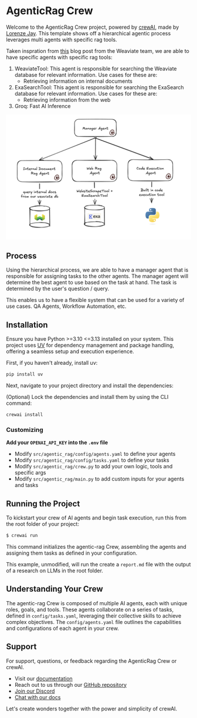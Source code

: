 # AgenticRag Crew

Welcome to the AgenticRag Crew project, powered by [crewAI](https://crewai.com), made by [Lorenze Jay](https://github.com/lorenze). This template shows off a hierarchical agentic process leverages multi agents with specific rag tools.

Taken inspration from [this](https://weaviate.io/blog/what-is-agentic-rag) blog post from the Weaviate team, we are able to have specific agents with specific rag tools:
1. WeaviateTool: This agent is responsible for searching the Weaviate database for relevant information. Use cases for these are:
    - Retrieving information on internal documents
2. ExaSearchTool: This agent is responsible for searching the ExaSearch database for relevant information. Use cases for these are:
    - Retrieving information from the web
3. Groq: Fast AI Inference


![Agentic RAG Architecture](/assets/practical_agentic_rag.png)


## Process
Using the hierarchical process, we are able to have a manager agent that is responsible for assigning tasks to the other agents. The manager agent will determine the best agent to use based on the task at hand. The task is determined by the user's question / query. 

This enables us to have a flexible system that can be used for a variety of use cases. QA Agents, Workflow Automation, etc.

## Installation

Ensure you have Python >=3.10 <=3.13 installed on your system. This project uses [UV](https://docs.astral.sh/uv/) for dependency management and package handling, offering a seamless setup and execution experience.

First, if you haven't already, install uv:

```bash
pip install uv
```

Next, navigate to your project directory and install the dependencies:

(Optional) Lock the dependencies and install them by using the CLI command:
```bash
crewai install
```
### Customizing

**Add your `OPENAI_API_KEY` into the `.env` file**

- Modify `src/agentic_rag/config/agents.yaml` to define your agents
- Modify `src/agentic_rag/config/tasks.yaml` to define your tasks
- Modify `src/agentic_rag/crew.py` to add your own logic, tools and specific args
- Modify `src/agentic_rag/main.py` to add custom inputs for your agents and tasks

## Running the Project

To kickstart your crew of AI agents and begin task execution, run this from the root folder of your project:

```bash
$ crewai run
```

This command initializes the agentic-rag Crew, assembling the agents and assigning them tasks as defined in your configuration.

This example, unmodified, will run the create a `report.md` file with the output of a research on LLMs in the root folder.

## Understanding Your Crew

The agentic-rag Crew is composed of multiple AI agents, each with unique roles, goals, and tools. These agents collaborate on a series of tasks, defined in `config/tasks.yaml`, leveraging their collective skills to achieve complex objectives. The `config/agents.yaml` file outlines the capabilities and configurations of each agent in your crew.

## Support

For support, questions, or feedback regarding the AgenticRag Crew or crewAI.
- Visit our [documentation](https://docs.crewai.com)
- Reach out to us through our [GitHub repository](https://github.com/joaomdmoura/crewai)
- [Join our Discord](https://discord.com/invite/X4JWnZnxPb)
- [Chat with our docs](https://chatg.pt/DWjSBZn)

Let's create wonders together with the power and simplicity of crewAI.

